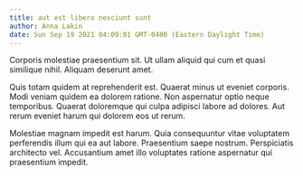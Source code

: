 ```yaml
---
title: aut est libero nesciunt sunt
author: Anna Lakin
date: Sun Sep 19 2021 04:09:01 GMT-0400 (Eastern Daylight Time)
---
```

Corporis molestiae praesentium sit. Ut ullam aliquid qui cum et quasi similique nihil. Aliquam deserunt amet.

 Quis totam quidem at reprehenderit est. Quaerat minus ut eveniet corporis. Modi veniam quidem ea dolorem ratione. Non aspernatur optio neque temporibus. Quaerat doloremque qui culpa adipisci labore ad dolores. Aut rerum eveniet harum qui dolorem eos ut rerum.

 Molestiae magnam impedit est harum. Quia consequuntur vitae voluptatem perferendis illum qui ea aut labore. Praesentium saepe nostrum. Perspiciatis architecto vel. Accusantium amet illo voluptates ratione aspernatur qui praesentium impedit.